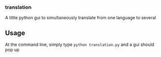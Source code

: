 ### translation

A little python gui to simultaneously translate from one language to several

## Usage

At the command line, simply type `python translation.py` and a gui should pop up
